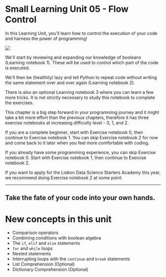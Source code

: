 # Small Learning Unit 05 - Flow Control

In this Learning Unit, you'll learn how to control the execution of your code and harness the power of programming!

<img src="./media/unlimited_power.gif" />

We'll start by reviewing and expanding our knowledge of booleans (Learning notebook 1). These will be used to control which part of the code is executed.

We'll then be (healthily) lazy and tell Python to repeat code without writing the same statement over and over again  (Learning notebook 2).

There is also an optional Learning notebook 3 where you can learn a few more tricks. It is not strictly necessary to study this notebook to complete the exercises.

This chapter is a big step forward in your programming journey and it might take a bit more effort than the previous chapters, therefore it has three exercise notebooks at increasing difficulty level - 0, 1, and 2. 

If you are a complete beginner, start with Exercise notebook 0, then continue to Exercise notebook 1. You can skip Exercise notebook 2 for now and come back to it later when you feel more comfortable with coding.

If you already have some programming experience, you can skip Exercise notebook 0. Start with Exercise notebook 1, then continue to Exercise notebook 2.

If you want to apply for the Lisbon Data Science Starters Academy this year, we recommend doing Exercise notebook 2 at some point.

---
Take the fate of your code into your own hands. 
---

# New concepts in this unit
- Comparison operators
- Combining conditions with boolean algebra 
- The `if`, `elif` and `else` statements
- `for` and `while` loops
- Nested statements
- Interrupting loops with the `continue` and `break` statements
- List Comprehension (Optional)
- Dictionary Comprehension (Optional)
